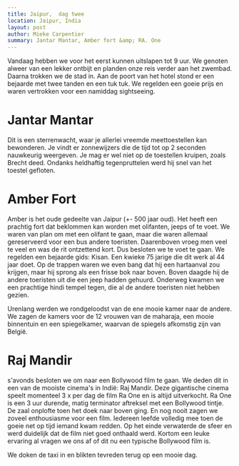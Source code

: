 ```yaml
---
title: Jaipur,  dag twee
location: Jaipur, India
layout: post
author: Mieke Carpentier
summary: Jantar Mantar, Amber fort &amp; RA. One
---
```

Vandaag hebben we voor het eerst kunnen uitslapen tot 9 uur.
We genoten alweer van een lekker ontbijt en planden onze reis verder aan het zwembad.
Daarna trokken we de stad in. Aan de poort van het hotel stond er een bejaarde met twee tanden en een tuk tuk. We regelden een goeie prijs en waren vertrokken voor een namiddag sightseeing.

# Jantar Mantar #
Dit is een sterrenwacht, waar je allerlei vreemde meettoestellen kan bewonderen. Je vindt er zonnewijzers die de tijd tot op 2 seconden nauwkeurig weergeven. Je mag er wel niet op de toestellen kruipen, zoals Brecht deed. Ondanks heldhaftig tegenpruttelen werd hij snel van het toestel gefloten.

# Amber Fort #
Amber is het oude gedeelte van Jaipur (+- 500 jaar oud). Het heeft een prachtig fort dat beklommen kan worden met olifanten, jeeps of te voet.
We waren van plan om met een olifant te gaan, maar die waren allemaal gereserveerd voor een bus andere toeristen. Daarenboven vroeg men veel te veel en was de rit ontzettend kort. Dus besloten we te voet te gaan. We regelden een bejaarde gids: Kisan. Een kwieke 75 jarige die dit werk al 44 jaar doet.
Op de trappen waren we even bang dat hij een hartaanval zou krijgen, maar hij sprong als een frisse bok naar boven. Boven daagde hij de andere toeristen uit die een jeep hadden gehuurd. Onderweg kwamen we een prachtige hindi tempel tegen, die al de andere toeristen niet hebben gezien.

Urenlang werden we rondgeloodst van de ene mooie kamer naar de andere. We zagen de kamers voor de 12 vrouwen van de maharaja, een mooie binnentuin en een spiegelkamer, waarvan de spiegels afkomstig zijn van België.

# Raj Mandir #
s'avonds besloten we om naar een Bollywood film te gaan. We deden dit in een van de mooiste cinema's in Indië: Raj Mandir. Deze gigantische cinema speelt momenteel 3 x per dag de film Ra One en is altijd uitverkocht. Ra One is een 3 uur durende, matig terminator aftreksel met een Bollywood tintje. De zaal onplofte toen het doek naar boven ging. En nog nooit zagen we zoveel enthousiasme voor een film. Iedereen leefde volledig mee toen de goeie net op tijd iemand kwam redden.
Op het einde verwaterde de sfeer en werd duidelijk dat de film niet goed onthaald werd. Kortom een leuke ervaring al vragen we ons af of dit nu een typische Bollywood film is.

We doken de taxi in en blikten tevreden terug op een mooie dag.